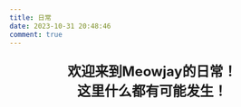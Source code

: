 ```yaml
---
title: 日常
date: 2023-10-31 20:48:46
comment: true
---
```

<p style="font-size:1.72em;font-weight:bold;text-align: center">
欢迎来到Meowjay的日常！<br>
这里什么都有可能发生！
</p>